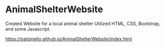 # AnimalShelterWebsite
Created Website for a local animal shelter
Utilized HTML, CSS, Bootstrap, and some Javascript.

https://patpinello.github.io/AnimalShelterWebsite/index.html
